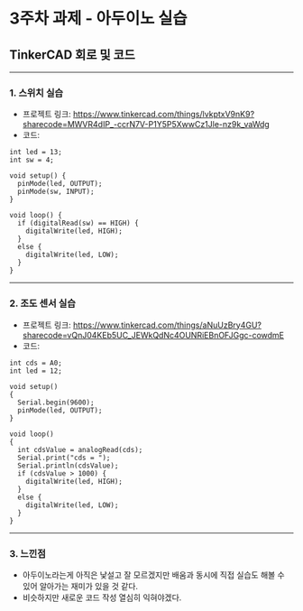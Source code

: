 # 3주차 과제 - 아두이노 실습
## TinkerCAD 회로 및 코드
---
### 1. 스위치 실습
* 프로젝트 링크:
https://www.tinkercad.com/things/lvkptxV9nK9?sharecode=MWVR4dIP_-ccrN7V-P1Y5P5XwwCz1Jle-nz9k_vaWdg
* 코드:
```
int led = 13;
int sw = 4;

void setup() {
  pinMode(led, OUTPUT);
  pinMode(sw, INPUT);
}

void loop() {
  if (digitalRead(sw) == HIGH) {
    digitalWrite(led, HIGH);
  }
  else {
    digitalWrite(led, LOW);
  }
}
```
---
### 2. 조도 센서 실습
* 프로젝트 링크:
https://www.tinkercad.com/things/aNuUzBry4GU?sharecode=vQnJ04KEb5UC_JEWkQdNc4OUNRiEBnOFJGgc-cowdmE
* 코드:
```
int cds = A0;
int led = 12;

void setup()
{
  Serial.begin(9600);
  pinMode(led, OUTPUT);
}

void loop()
{
  int cdsValue = analogRead(cds);
  Serial.print("cds = ");
  Serial.println(cdsValue);
  if (cdsValue > 1000) {
    digitalWrite(led, HIGH);
  }
  else {
    digitalWrite(led, LOW);
  }
}
```
---
### 3. 느낀점
* 아두이노라는게 아직은 낯설고 잘 모르겠지만 배움과 동시에 직접 실습도 해볼 수 있어 알아가는 재미가 있을 것 같다.
* 비슷하지만 새로운 코드 작성 열심히 익혀야겠다.
